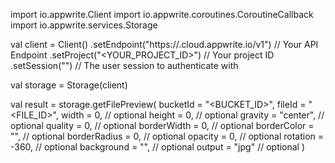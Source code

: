import io.appwrite.Client
import io.appwrite.coroutines.CoroutineCallback
import io.appwrite.services.Storage

val client = Client()
    .setEndpoint("https://<REGION>.cloud.appwrite.io/v1") // Your API Endpoint
    .setProject("<YOUR_PROJECT_ID>") // Your project ID
    .setSession("") // The user session to authenticate with

val storage = Storage(client)

val result = storage.getFilePreview(
    bucketId = "<BUCKET_ID>",
    fileId = "<FILE_ID>",
    width = 0, // optional
    height = 0, // optional
    gravity = "center", // optional
    quality = 0, // optional
    borderWidth = 0, // optional
    borderColor = "", // optional
    borderRadius = 0, // optional
    opacity = 0, // optional
    rotation = -360, // optional
    background = "", // optional
    output = "jpg" // optional
)
